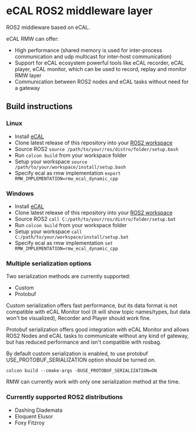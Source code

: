 # eCAL ROS2 middleware layer

ROS2 middleware based on eCAL.

eCAL RMW can offer:

* High performance (shared memory is used for inter-process communication and udp multicast for inter-host communication)
* Support for eCAL ecosystem powerful tools like eCAL recorder, eCAL player, eCAL monitor, which can be used to record, replay and monitor RMW layer
* Communication between ROS2 nodes and eCAL tasks without need for a gateway

## Build instructions

### Linux

* Install [eCAL](https://github.conti.de/CTZS/ecal)
* Clone latest release of this repository into your [ROS2 workspace](https://index.ros.org/doc/ros2/Tutorials/Workspace/Creating-A-Workspace/)
* Source ROS2 `source /path/to/your/ros/distro/folder/setup.bash`
* Run `colcon build` from your workspace folder
* Setup your workspace `source /path/to/your/workspace/install/setup.bash`
* Specify ecal as rmw implementation `export RMW_IMPLEMENTATION=rmw_ecal_dynamic_cpp`

### Windows

* Install [eCAL](https://github.conti.de/CTZS/ecal)
* Clone latest release of this repository into your [ROS2 workspace](https://index.ros.org/doc/ros2/Tutorials/Workspace/Creating-A-Workspace/)
* Source ROS2 `call C:/path/to/your/ros/distro/folder/setup.bat`
* Run `colcon build` from your workspace folder
* Setup your workspace `call C:/path/to/your/workspace/install/setup.bat`
* Specify ecal as rmw implementation `set RMW_IMPLEMENTATION=rmw_ecal_dynamic_cpp`


### Multiple serialization options

Two serialization methods are currently supported:

* Custom
* Protobuf

Custom serialization offers fast performance, but its data format is not compatible with eCAL Monitor tool (it will show topic names/types, but data won't be visualized), Recorder and Player should work fine.

Protobuf serialization offers good integration with eCAL Monitor and allows ROS2 Nodes and eCAL tasks to communicate without any kind of gateway, but has reduced performance and isn't compatible with rosbag.

By default custom serialization is enabled, to use protobuf USE_PROTOBUF_SERIALIZATION option should be turned on.

```
colcon build --cmake-args -DUSE_PROTOBUF_SERIALIZATION=ON
```

RMW can currently work with only one serialization method at the time.

### Currently supported ROS2 distributions

* Dashing Diademata
* Eloquent Elusor
* Foxy Fitzroy